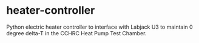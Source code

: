# heater-controller
Python electric heater controller to interface with Labjack U3 to maintain 0 degree delta-T in the CCHRC Heat Pump Test Chamber.
